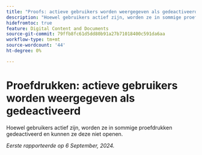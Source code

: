 ```yaml
---
title: "Proofs: actieve gebruikers worden weergegeven als gedeactiveerd"
description: "Hoewel gebruikers actief zijn, worden ze in sommige proefdrukken gedeactiveerd en hebben ze geen toegang tot deze proefdrukken."
hidefromtoc: true
feature: Digital Content and Documents
source-git-commit: 79ffb8fc61d5dd80b91a27b71018400c591da6aa
workflow-type: tm+mt
source-wordcount: '44'
ht-degree: 0%

---
```


# Proefdrukken: actieve gebruikers worden weergegeven als gedeactiveerd

Hoewel gebruikers actief zijn, worden ze in sommige proefdrukken gedeactiveerd en kunnen ze deze niet openen.

_Eerste rapporteerde op 6 September, 2024._
